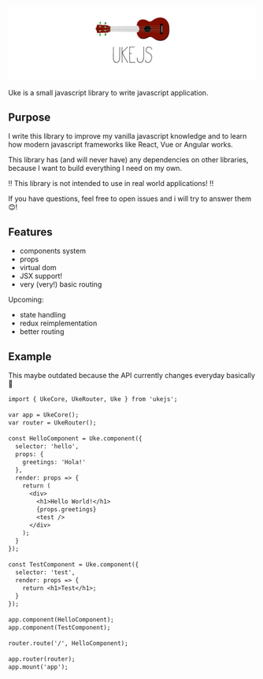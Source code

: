 ![UkeJS Logo](assets/logo.png)

Uke is a small javascript library to write javascript application.

## Purpose

I write this library to improve my vanilla javascript knowledge and to learn
how modern javascript frameworks like React, Vue or Angular works.

This library has (and will never have) any dependencies on other libraries, because I want to build everything I need on my own.

‼ This library is not intended to use in real world applications! ‼

If you have questions, feel free to open issues and i will try to answer them 😊!

## Features

* components system
* props
* virtual dom
* JSX support!
* very (very!) basic routing

Upcoming:

* state handling
* redux reimplementation
* better routing

## Example

This maybe outdated because the API currently changes everyday basically 🤷

```
import { UkeCore, UkeRouter, Uke } from 'ukejs';

var app = UkeCore();
var router = UkeRouter();

const HelloComponent = Uke.component({
  selector: 'hello',
  props: {
    greetings: 'Hola!'
  },
  render: props => {
    return (
      <div>
        <h1>Hello World!</h1>
        {props.greetings}
        <test />
      </div>
    );
  }
});

const TestComponent = Uke.component({
  selector: 'test',
  render: props => {
    return <h1>Test</h1>;
  }
});

app.component(HelloComponent);
app.component(TestComponent);

router.route('/', HelloComponent);

app.router(router);
app.mount('app');
```
